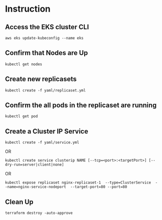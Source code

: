 # Instruction

## Access the EKS cluster CLI

`aws eks update-kubeconfig --name eks`

## Confirm that Nodes are Up

`kubectl get nodes`

## Create new replicasets

`kubectl create -f yaml/replicaset.yml`

## Confirm the all pods in the replicaset are running

`kubectl get pod`

## Create a Cluster IP Service

`kubectl create -f yaml/service.yml`

OR

`kubectl create service clusterip NAME [--tcp=<port>:<targetPort>] [--dry-run=server|client|none]`

OR

`kubectl expose replicaset nginx-replicaset-1  --type=ClusterService  --name=nginx-service-nodeport  --target-port=80 --port=80`

## Clean Up

`terraform destroy -auto-approve`
